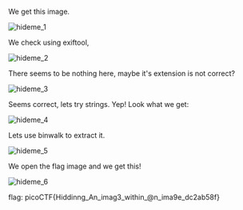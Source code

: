 We get this image.

![hideme_1](https://github.com/Korkii/writeups/assets/44523624/3dd821bf-24b1-43fe-b67d-46d1023207a8)


We check using exiftool, 

![hideme_2](https://github.com/Korkii/writeups/assets/44523624/379e3127-0450-4dfb-9da6-58bdefe7d598)


There seems to be nothing here, maybe it's extension is not correct? 

![hideme_3](https://github.com/Korkii/writeups/assets/44523624/7f1e81b7-5766-47b5-9c7a-52ceed7a4514)



Seems correct, lets try strings.
Yep! Look what we get: 

![hideme_4](https://github.com/Korkii/writeups/assets/44523624/db73c3b7-1fff-43a6-8116-fdc2aed34970)


Lets use binwalk to extract it.

![hideme_5](https://github.com/Korkii/writeups/assets/44523624/1a95f181-a869-4223-bfde-0536ecbdde28)


We open the flag image and we get this!

![hideme_6](https://github.com/Korkii/writeups/assets/44523624/18edfc50-3f34-4892-9ff5-1648449ee8a1)


flag: picoCTF{Hiddinng_An_imag3_within_@n_ima9e_dc2ab58f}
